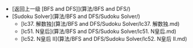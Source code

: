 - [返回上一级 [BFS and DFS]](算法/BFS and DFS/)
- [Sudoku Solver](算法/BFS and DFS/Sudoku Solver/)
  - [lc37. 解数独](算法/BFS and DFS/Sudoku Solver/lc37. 解数独.md)
  - [lc51. N皇后](算法/BFS and DFS/Sudoku Solver/lc51. N皇后.md)
  - [lc52. N皇后 II](算法/BFS and DFS/Sudoku Solver/lc52. N皇后 II.md)
